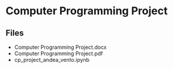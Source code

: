# Computer Programming Project

## Files
- Computer Programming Project.docx
- Computer Programming Project.pdf
- cp_project_andea_vento.ipynb
